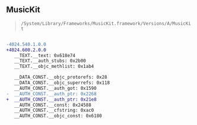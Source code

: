 ## MusicKit

> `/System/Library/Frameworks/MusicKit.framework/Versions/A/MusicKit`

```diff

-4024.540.1.0.0
+4024.600.2.0.0
   __TEXT.__text: 0x618e74
   __TEXT.__auth_stubs: 0x2b00
   __TEXT.__objc_methlist: 0x1ab4

   __DATA_CONST.__objc_protorefs: 0x28
   __DATA_CONST.__objc_superrefs: 0x118
   __AUTH_CONST.__auth_got: 0x1590
-  __AUTH_CONST.__auth_ptr: 0x2268
+  __AUTH_CONST.__auth_ptr: 0x21e8
   __AUTH_CONST.__const: 0x24588
   __AUTH_CONST.__cfstring: 0xac0
   __AUTH_CONST.__objc_const: 0x6180

```
